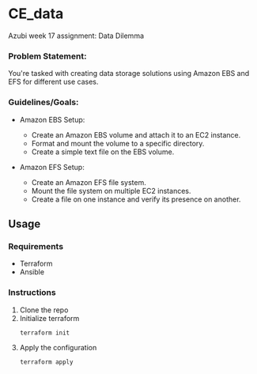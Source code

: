 # CE_data
Azubi week 17 assignment: Data Dilemma

### Problem Statement: 
You're tasked with creating data storage solutions using Amazon EBS and EFS for different use cases.

### Guidelines/Goals:
- Amazon EBS Setup:
  - Create an Amazon EBS volume and attach it to an EC2 instance.
  - Format and mount the volume to a specific directory.
  - Create a simple text file on the EBS volume.
    
- Amazon EFS Setup:
  - Create an Amazon EFS file system.
  - Mount the file system on multiple EC2 instances.
  - Create a file on one instance and verify its presence on another.

## Usage

### Requirements
  - Terraform
  - Ansible

### Instructions
1. Clone the repo
2. Initialize terraform
    ```
    terraform init
    ```
3. Apply the configuration
    ```
    terraform apply
    ```

